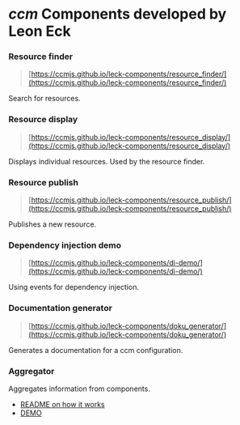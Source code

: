 # *ccm* Components developed by Leon Eck

### Resource finder
>[https://ccmjs.github.io/leck-components/resource_finder/](https://ccmjs.github.io/leck-components/resource_finder/)

Search for resources.

### Resource display
>[https://ccmjs.github.io/leck-components/resource_display/](https://ccmjs.github.io/leck-components/resource_display/)

Displays individual resources. Used by the resource finder.

### Resource publish
>[https://ccmjs.github.io/leck-components/resource_publish/](https://ccmjs.github.io/leck-components/resource_publish/)

Publishes a new resource.

### Dependency injection demo
>[https://ccmjs.github.io/leck-components/di-demo/](https://ccmjs.github.io/leck-components/di-demo/)

Using events for dependency injection. 

### Documentation generator
>[https://ccmjs.github.io/leck-components/doku_generator/](https://ccmjs.github.io/leck-components/doku_generator/)

Generates a documentation for a ccm configuration.

### Aggregator

Aggregates information from components.

- [README on how it works](https://ccmjs.github.io/leck-components/aggregator/)
- [DEMO](https://ccmjs.github.io/leck-components/aggregator/demo/)